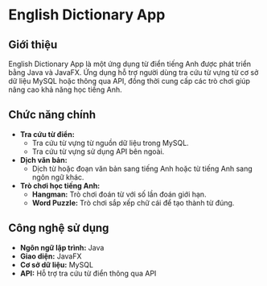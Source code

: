 # English Dictionary App

## Giới thiệu
English Dictionary App là một ứng dụng từ điển tiếng Anh được phát triển bằng Java và JavaFX. Ứng dụng hỗ trợ người dùng tra cứu từ vựng từ cơ sở dữ liệu MySQL hoặc thông qua API, đồng thời cung cấp các trò chơi giúp nâng cao khả năng học tiếng Anh.

## Chức năng chính
- **Tra cứu từ điển:**
  - Tra cứu từ vựng từ nguồn dữ liệu trong MySQL.
  - Tra cứu từ vựng sử dụng API bên ngoài.
- **Dịch văn bản:**
  - Dịch từ hoặc đoạn văn bản sang tiếng Anh hoặc từ tiếng Anh sang ngôn ngữ khác.
- **Trò chơi học tiếng Anh:**
  - **Hangman:** Trò chơi đoán từ với số lần đoán giới hạn.
  - **Word Puzzle:** Trò chơi sắp xếp chữ cái để tạo thành từ đúng.

## Công nghệ sử dụng
- **Ngôn ngữ lập trình:** Java
- **Giao diện:** JavaFX
- **Cơ sở dữ liệu:** MySQL
- **API:** Hỗ trợ tra cứu từ điển thông qua API



